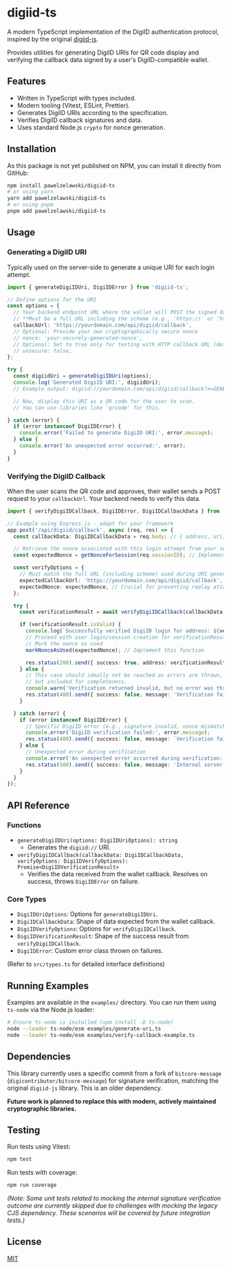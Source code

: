 # digiid-ts

A modern TypeScript implementation of the DigiID authentication protocol, inspired by the original [digiid-js](https://github.com/digibyte-core/digiid-js).

Provides utilities for generating DigiID URIs for QR code display and verifying the callback data signed by a user's DigiID-compatible wallet.

## Features

*   Written in TypeScript with types included.
*   Modern tooling (Vitest, ESLint, Prettier).
*   Generates DigiID URIs according to the specification.
*   Verifies DigiID callback signatures and data.
*   Uses standard Node.js `crypto` for nonce generation.

## Installation

As this package is not yet published on NPM, you can install it directly from GitHub:

```bash
npm install pawelzelawski/digiid-ts
# or using yarn
yarn add pawelzelawski/digiid-ts
# or using pnpm
pnpm add pawelzelawski/digiid-ts
```

## Usage

### Generating a DigiID URI

Typically used on the server-side to generate a unique URI for each login attempt.

```typescript
import { generateDigiIDUri, DigiIDError } from 'digiid-ts';

// Define options for the URI
const options = {
  // Your backend endpoint URL where the wallet will POST the signed data
  // **Must be a full URL including the scheme (e.g., 'https://' or 'http://')**
  callbackUrl: 'https://yourdomain.com/api/digiid/callback',
  // Optional: Provide your own cryptographically secure nonce
  // nonce: 'your-securely-generated-nonce',
  // Optional: Set to true only for testing with HTTP callback URL (default: false)
  // unsecure: false,
};

try {
  const digiidUri = generateDigiIDUri(options);
  console.log('Generated DigiID URI:', digiidUri);
  // Example output: digiid://yourdomain.com/api/digiid/callback?x=GENERATED_NONCE&u=0

  // Now, display this URI as a QR code for the user to scan.
  // You can use libraries like 'qrcode' for this.

} catch (error) {
  if (error instanceof DigiIDError) {
    console.error('Failed to generate DigiID URI:', error.message);
  } else {
    console.error('An unexpected error occurred:', error);
  }
}
```

### Verifying the DigiID Callback

When the user scans the QR code and approves, their wallet sends a POST request to your `callbackUrl`. Your backend needs to verify this data.

```typescript
import { verifyDigiIDCallback, DigiIDError, DigiIDCallbackData } from 'digiid-ts';

// Example using Express.js - adapt for your framework
app.post('/api/digiid/callback', async (req, res) => {
  const callbackData: DigiIDCallbackData = req.body; // { address, uri, signature }

  // Retrieve the nonce associated with this login attempt from your session/database
  const expectedNonce = getNonceForSession(req.sessionID); // Implement this function

  const verifyOptions = {
    // Must match the full URL (including scheme) used during URI generation
    expectedCallbackUrl: 'https://yourdomain.com/api/digiid/callback', 
    expectedNonce: expectedNonce, // Crucial for preventing replay attacks
  };

  try {
    const verificationResult = await verifyDigiIDCallback(callbackData, verifyOptions);

    if (verificationResult.isValid) {
      console.log(`Successfully verified DigiID login for address: ${verificationResult.address}`);
      // Proceed with user login/session creation for verificationResult.address
      // Mark the nonce as used
      markNonceAsUsed(expectedNonce); // Implement this function

      res.status(200).send({ success: true, address: verificationResult.address });
    } else {
      // This case should ideally not be reached as errors are thrown,
      // but included for completeness.
      console.warn('Verification returned invalid, but no error was thrown.');
      res.status(400).send({ success: false, message: 'Verification failed.' });
    }

  } catch (error) {
    if (error instanceof DigiIDError) {
      // Specific DigiID error (e.g., signature invalid, nonce mismatch, URL mismatch)
      console.error('DigiID verification failed:', error.message);
      res.status(400).send({ success: false, message: `Verification failed: ${error.message}` });
    } else {
      // Unexpected error during verification
      console.error('An unexpected error occurred during verification:', error);
      res.status(500).send({ success: false, message: 'Internal server error.' });
    }
  }
});
```

## API Reference

### Functions

*   `generateDigiIDUri(options: DigiIDUriOptions): string`
    *   Generates the `digiid://` URI.
*   `verifyDigiIDCallback(callbackData: DigiIDCallbackData, verifyOptions: DigiIDVerifyOptions): Promise<DigiIDVerificationResult>`
    *   Verifies the data received from the wallet callback. Resolves on success, throws `DigiIDError` on failure.

### Core Types

*   `DigiIDUriOptions`: Options for `generateDigiIDUri`.
*   `DigiIDCallbackData`: Shape of data expected from the wallet callback.
*   `DigiIDVerifyOptions`: Options for `verifyDigiIDCallback`.
*   `DigiIDVerificationResult`: Shape of the success result from `verifyDigiIDCallback`.
*   `DigiIDError`: Custom error class thrown on failures.

(Refer to `src/types.ts` for detailed interface definitions)

## Running Examples

Examples are available in the `examples/` directory. You can run them using `ts-node` via the Node.js loader:

```bash
# Ensure ts-node is installed (npm install -D ts-node)
node --loader ts-node/esm examples/generate-uri.ts
node --loader ts-node/esm examples/verify-callback-example.ts
```

## Dependencies

This library currently uses a specific commit from a fork of `bitcore-message` (`digicontributer/bitcore-message`) for signature verification, matching the original `digiid-js` library. This is an older dependency.

**Future work is planned to replace this with modern, actively maintained cryptographic libraries.**

## Testing

Run tests using Vitest:

```bash
npm test
```

Run tests with coverage:

```bash
npm run coverage
```

*(Note: Some unit tests related to mocking the internal signature verification outcome are currently skipped due to challenges with mocking the legacy CJS dependency. These scenarios will be covered by future integration tests.)*

## License

[MIT](LICENSE)